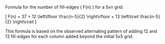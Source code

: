Formula for the number of fill-edges \( F(n) \) for a 5xn grid:

\[
F(n) = 37 + 12 \left\lfloor \frac{n-5}{2} \right\rfloor + 13 \left\lceil \frac{n-5}{2} \right\rceil
\]

This formula is based on the observed alternating pattern of adding 12 and 13 fill-edges for each column added beyond the initial 5x5 grid.
